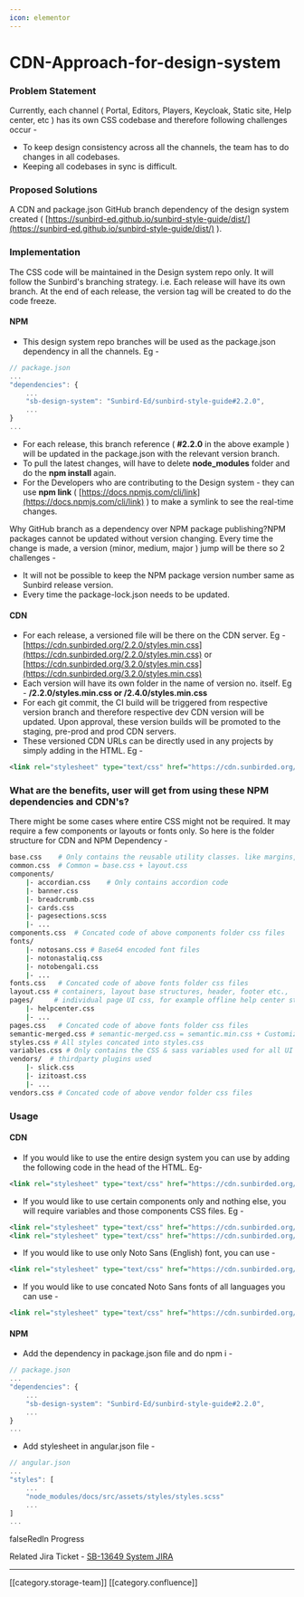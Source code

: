 ```yaml
---
icon: elementor
---
```


# CDN-Approach-for-design-system

### Problem Statement

Currently, each channel ( Portal, Editors, Players, Keycloak, Static site, Help center, etc ) has its own CSS codebase and therefore following challenges occur -

* To keep design consistency across all the channels, the team has to do changes in all codebases.
* Keeping all codebases in sync is difficult.&#x20;

### Proposed Solutions

A CDN and package.json GitHub branch dependency of the design system created ( [https://sunbird-ed.github.io/sunbird-style-guide/dist/](https://sunbird-ed.github.io/sunbird-style-guide/dist/) ).&#x20;

### Implementation

The CSS code will be maintained in the Design system repo only. It will follow the Sunbird's branching strategy. i.e. Each release will have its own branch. At the end of each release, the version tag will be created to do the code freeze.

#### NPM&#x20;

* This design system repo branches will be used as the package.json dependency in all the channels. Eg -&#x20;

```js
// package.json
...
"dependencies": {
	...
	"sb-design-system": "Sunbird-Ed/sunbird-style-guide#2.2.0",
	...
}
...
```

* For each release, this branch reference ( **#2.2.0** in the above example ) will be updated in the package.json with the relevant version branch.
* To pull the latest changes, will have to delete **node\_modules** folder and do the  **npm install** again.
* For the Developers who are contributing to the Design system - they can use **npm link** ( [https://docs.npmjs.com/cli/link](https://docs.npmjs.com/cli/link) )  to make a symlink to see the real-time changes.

Why GitHub branch as a dependency over NPM package publishing?NPM packages cannot be updated without version changing. Every time the change is made, a version (minor, medium, major ) jump will be there so 2 challenges -

* It will not be possible to keep the NPM package version number same as Sunbird release version.
* Every time the package-lock.json needs to be updated.

#### CDN

* For each release, a versioned file will be there on the CDN server.  Eg - [https://cdn.sunbirded.org/2.2.0/styles.min.css](https://cdn.sunbirded.org/2.2.0/styles.min.css) or [https://cdn.sunbirded.org/3.2.0/styles.min.css](https://cdn.sunbirded.org/3.2.0/styles.min.css)
* Each version will have its own folder in the name of version no. itself. Eg - **/2.2.0/styles.min.css or /2.4.0/styles.min.css**
* For each git commit, the CI build will be triggered from respective version branch and therefore respective dev CDN version will be updated. Upon approval, these version builds will be promoted to the staging, pre-prod and prod CDN servers.
* These versioned CDN URLs can be directly used in any projects by simply adding in the HTML. Eg -&#x20;

```xml
<link rel="stylesheet" type="text/css" href="https://cdn.sunbirded.org/3.2.0/styles.css">
```

### What are the benefits, user will get from using these NPM dependencies and CDN's?

There might be some cases where entire CSS might not be required. It may require a few components or layouts or fonts only.  So here is the folder structure for CDN and NPM Dependency -

```bash
base.css	# Only contains the reusable utility classes. like margins, paddings, display, positions, typography, labels etc.
common.css	# Common = base.css + layout.css
components/
	|- accordian.css	# Only contains accordion code
	|- banner.css
  	|- breadcrumb.css
  	|- cards.css
  	|- pagesections.scss
	|- ...
components.css	# Concated code of above components folder css files
fonts/
	|- notosans.css	# Base64 encoded font files
	|- notonastaliq.css
	|- notobengali.css
	|- ...
fonts.css	# Concated code of above fonts folder css files
layout.css # containers, layout base structures, header, footer etc.,
pages/     # individual page UI css, for example offline help center styles, CBSE program styles
	|- helpcenter.css
	|- ...
pages.css	# Concated code of above fonts folder css files
semantic-merged.css	# semantic-merged.css = semantic.min.css + Customization Override code + RTL overrides of Semantic
styles.css # All styles concated into styles.css
variables.css # Only contains the CSS & sass variables used for all UI components in Design System.
vendors/  # thirdparty plugins used
	|- slick.css
	|- izitoast.css
	|- ...
vendors.css	# Concated code of above vendor folder css files
```

### Usage

#### CDN

* If you would like to use the entire design system you can use by adding the following code in the head of the HTML. Eg-&#x20;

```xml
<link rel="stylesheet" type="text/css" href="https://cdn.sunbirded.org/3.2.0/styles.css">
```

* If you would like to use certain components only and nothing else, you will require variables and those components CSS files. Eg -&#x20;

```xml
<link rel="stylesheet" type="text/css" href="https://cdn.sunbirded.org/3.2.0/variables.css">
<link rel="stylesheet" type="text/css" href="https://cdn.sunbirded.org/3.2.0/components/cards.css">
```

* If you would like to use only Noto Sans (English) font, you can use -&#x20;

```xml
<link rel="stylesheet" type="text/css" href="https://cdn.sunbirded.org/3.2.0/fonts/notosans.css">
```

* If you would like to use concated Noto Sans fonts of all languages you can use -&#x20;

```xml
<link rel="stylesheet" type="text/css" href="https://cdn.sunbirded.org/3.2.0/fonts.css">
```

#### NPM

* Add the dependency in package.json file and do npm i -&#x20;

```js
// package.json
...
"dependencies": {
	...
	"sb-design-system": "Sunbird-Ed/sunbird-style-guide#2.2.0",
	...
}
...
```

* Add stylesheet in angular.json file -&#x20;

```js
// angular.json
...
"styles": [
	...
	"node_modules/docs/src/assets/styles/styles.scss"
	...
]
...
```

falseRedIn Progress

Related Jira Ticket - [SB-13649 System JIRA](https://browse/SB-13649)

***

\[\[category.storage-team]] \[\[category.confluence]]
